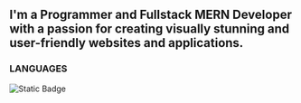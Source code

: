 ## I'm a Programmer and Fullstack MERN Developer with a passion for creating visually stunning and user-friendly websites and applications.
### LANGUAGES
![Static Badge](https://img.shields.io/badge/JAVASCRIPT--yellow--flat-square)
